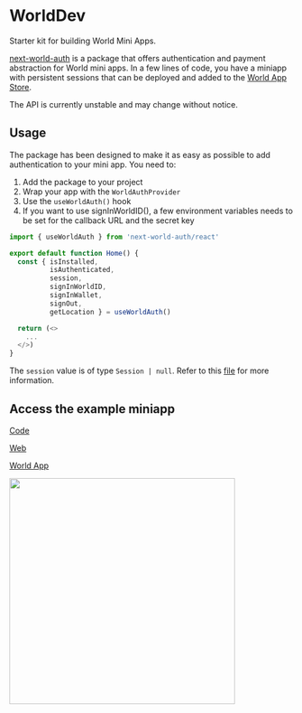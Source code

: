# WorldDev

Starter kit for building World Mini Apps.

[next-world-auth](https://www.npmjs.com/package/next-world-auth) is a package that offers authentication and payment abstraction for World mini apps. In a few lines of code, you have a miniapp with persistent sessions that can be deployed and added to the [World App Store](https://world.org/ecosystem).

The API is currently unstable and may change without notice. 

## Usage

The package has been designed to make it as easy as possible to add authentication to your mini app. You need to:

1. Add the package to your project
2. Wrap your app with the `WorldAuthProvider`
3. Use the `useWorldAuth()` hook
4. If you want to use signInWorldID(), a few environment variables needs to be set for the callback URL and the secret key

```typescript
import { useWorldAuth } from 'next-world-auth/react'

export default function Home() {
  const { isInstalled,
          isAuthenticated,
          session,
          signInWorldID,
          signInWallet,
          signOut,
          getLocation } = useWorldAuth()

  return (<>
    ...
  </>)
}
```
The `session` value is of type `Session | null`. Refer to this [file](https://github.com/gip/worlddev/tree/main/next-world-auth/src/types.ts) for more information.

## Access the example miniapp

[Code](https://github.com/gip/worlddev/tree/main/next-mini-app)

[Web](https://worlddev.vercel.app/)

[World App](https://worldcoin.org/mini-app?app_id=app_a963cd2077f59caf1146198685eed59a&draft_id=meta_4d75d4955b27044f4ef562e60ad09d17)

<img src="./next-mini-app/public/miniappqr.png" width="400" height="400">
